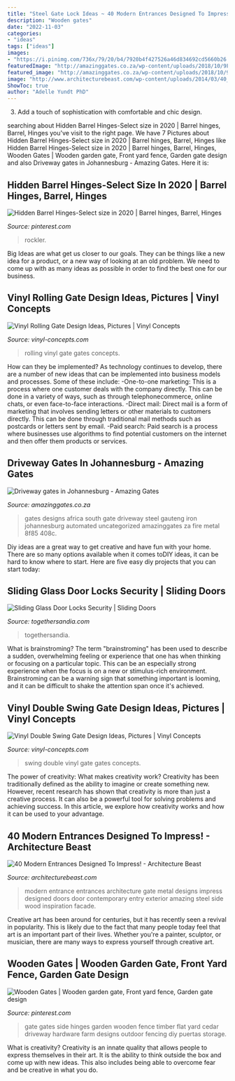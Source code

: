 ```yaml
---
title: "Steel Gate Lock Ideas ~ 40 Modern Entrances Designed To Impress!"
description: "Wooden gates"
date: "2022-11-03"
categories:
- "ideas"
tags: ["ideas"]
images:
- "https://i.pinimg.com/736x/79/20/b4/7920b4f427526a46d834692cd5660b26.jpg"
featuredImage: "http://amazinggates.co.za/wp-content/uploads/2018/10/9FC78F9B-4714-408C-8F85-EA9E56EB0E1A-1200x900.jpeg"
featured_image: "http://amazinggates.co.za/wp-content/uploads/2018/10/9FC78F9B-4714-408C-8F85-EA9E56EB0E1A-1200x900.jpeg"
image: "http://www.architecturebeast.com/wp-content/uploads/2014/03/40_Modern_Entrances_Designed_To_Impress_featured_on_architecture_beast_03.jpg"
ShowToc: true
author: "Adelle Yundt PhD"
---
```



3. Add a touch of sophistication with comfortable and chic design.

	

		
searching about Hidden Barrel Hinges-Select size in 2020 | Barrel hinges, Barrel, Hinges you've visit to the right page. We have 7 Pictures about Hidden Barrel Hinges-Select size in 2020 | Barrel hinges, Barrel, Hinges like Hidden Barrel Hinges-Select size in 2020 | Barrel hinges, Barrel, Hinges, Wooden Gates | Wooden garden gate, Front yard fence, Garden gate design and also Driveway gates in Johannesburg - Amazing Gates. Here it is:
		
    
## Hidden Barrel Hinges-Select Size In 2020 | Barrel Hinges, Barrel, Hinges

<img loading=lazy src="https://i.pinimg.com/736x/9f/36/55/9f36554c4ff60e6ce6202017afff9afc.jpg" onerror="this.onerror=null;this.src='https://tse1.mm.bing.net/th?id=OIP.GD7WBsGm6N--BZtfqhBaDAHaJ3&amp;pid=15.1';" alt="Hidden Barrel Hinges-Select size in 2020 | Barrel hinges, Barrel, Hinges">

_Source: pinterest.com_

>rockler. 

	

Big Ideas are what get us closer to our goals. They can be things like a new idea for a product, or a new way of looking at an old problem. We need to come up with as many ideas as possible in order to find the best one for our business.

    
## Vinyl Rolling Gate Design Ideas, Pictures | Vinyl Concepts

<img loading=lazy src="https://vinyl-concepts.com/wp-content/uploads/2016/06/vinyl-rolling-gate-06.jpg" onerror="this.onerror=null;this.src='https://tse3.mm.bing.net/th?id=OIP.M67fRVOES6NjYEQlw7SOkQHaFj&amp;pid=15.1';" alt="Vinyl Rolling Gate Design Ideas, Pictures | Vinyl Concepts">

_Source: vinyl-concepts.com_

>rolling vinyl gate gates concepts. 

	

How can they be implemented?
As technology continues to develop, there are a number of new ideas that can be implemented into business models and processes. Some of these include: 
-One-to-one marketing: This is a process where one customer deals with the company directly. This can be done in a variety of ways, such as through telephonecommerce, online chats, or even face-to-face interactions. 
-Direct mail: Direct mail is a form of marketing that involves sending letters or other materials to customers directly. This can be done through traditional mail methods such as postcards or letters sent by email. 
-Paid search: Paid search is a process where businesses use algorithms to find potential customers on the internet and then offer them products or services.

    
## Driveway Gates In Johannesburg - Amazing Gates

<img loading=lazy src="http://amazinggates.co.za/wp-content/uploads/2018/10/9FC78F9B-4714-408C-8F85-EA9E56EB0E1A-1200x900.jpeg" onerror="this.onerror=null;this.src='https://tse1.mm.bing.net/th?id=OIP.V0N1-2I7rBTk3mL4Qt58ZAHaFj&amp;pid=15.1';" alt="Driveway gates in Johannesburg - Amazing Gates">

_Source: amazinggates.co.za_

>gates designs africa south gate driveway steel gauteng iron johannesburg automated uncategorized amazinggates za fire metal 8f85 408c. 

	

Diy ideas are a great way to get creative and have fun with your home. There are so many options available when it comes toDIY ideas, it can be hard to know where to start. Here are five easy diy projects that you can start today: 

    
## Sliding Glass Door Locks Security | Sliding Doors

<img loading=lazy src="http://togethersandia.com/wp-content/uploads/2017/06/sliding-glass-door-locks-security1500-x-1000.jpg" onerror="this.onerror=null;this.src='https://tse2.mm.bing.net/th?id=OIP.TOOO5Mw-F7IVwOFsDi5EWAHaE8&amp;pid=15.1';" alt="Sliding Glass Door Locks Security | Sliding Doors">

_Source: togethersandia.com_

>togethersandia. 

	

What is brainstroming?
The term "brainstroming" has been used to describe a sudden, overwhelming feeling or experience that one has when thinking or focusing on a particular topic. This can be an especially strong experience when the focus is on a new or stimulus-rich environment. Brainstroming can be a warning sign that something important is looming, and it can be difficult to shake the attention span once it's achieved.

    
## Vinyl Double Swing Gate Design Ideas, Pictures | Vinyl Concepts

<img loading=lazy src="https://vinyl-concepts.com/wp-content/uploads/2017/02/vinyl-double-swing-gate-15.jpg" onerror="this.onerror=null;this.src='https://tse3.mm.bing.net/th?id=OIP.TwhBNs7pnOWLFa6rKUkNRAHaFj&amp;pid=15.1';" alt="Vinyl Double Swing Gate Design Ideas, Pictures | Vinyl Concepts">

_Source: vinyl-concepts.com_

>swing double vinyl gate gates concepts. 

	

The power of creativity: What makes creativity work?
Creativity has been traditionally defined as the ability to imagine or create something new. However, recent research has shown that creativity is more than just a creative process. It can also be a powerful tool for solving problems and achieving success. In this article, we explore how creativity works and how it can be used to your advantage.

    
## 40 Modern Entrances Designed To Impress! - Architecture Beast

<img loading=lazy src="http://www.architecturebeast.com/wp-content/uploads/2014/03/40_Modern_Entrances_Designed_To_Impress_featured_on_architecture_beast_03.jpg" onerror="this.onerror=null;this.src='https://tse4.mm.bing.net/th?id=OIP.3UN6L-nWCgtjRpCEZXHgpAHaLJ&amp;pid=15.1';" alt="40 Modern Entrances Designed To Impress! - Architecture Beast">

_Source: architecturebeast.com_

>modern entrance entrances architecture gate metal designs impress designed doors door contemporary entry exterior amazing steel side wood inspiration facade. 

	

Creative art has been around for centuries, but it has recently seen a revival in popularity. This is likely due to the fact that many people today feel that art is an important part of their lives. Whether you're a painter, sculptor, or musician, there are many ways to express yourself through creative art.

    
## Wooden Gates | Wooden Garden Gate, Front Yard Fence, Garden Gate Design

<img loading=lazy src="https://i.pinimg.com/736x/79/20/b4/7920b4f427526a46d834692cd5660b26.jpg" onerror="this.onerror=null;this.src='https://tse1.mm.bing.net/th?id=OIP.jNa0AU-3bHgHLpxdv5ax9QHaNV&amp;pid=15.1';" alt="Wooden Gates | Wooden garden gate, Front yard fence, Garden gate design">

_Source: pinterest.com_

>gate gates side hinges garden wooden fence timber flat yard cedar driveway hardware farm designs outdoor fencing diy puertas storage. 

	

What is creativity?
Creativity is an innate quality that allows people to express themselves in their art. It is the ability to think outside the box and come up with new ideas. This also includes being able to overcome fear and be creative in what you do.

